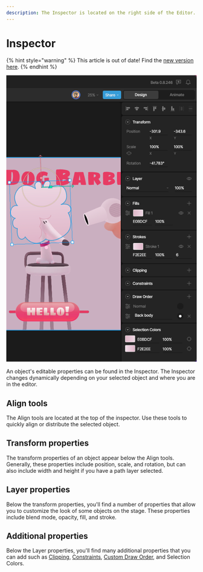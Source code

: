 ```yaml
---
description: The Inspector is located on the right side of the Editor.
---
```


# Inspector

{% hint style="warning" %}
This article is out of date! Find the [new version here](https://rive.app/community/doc/inspector/docasBwsL61r).
{% endhint %}

![](<../../../.gitbook/assets/Screen Shot 2023-03-29 at 12.40.06 PM.png>)

An object's editable properties can be found in the Inspector. The Inspector changes dynamically depending on your selected object and where you are in the editor.&#x20;

## Align tools

The Align tools are located at the top of the inspector. Use these tools to quickly align or distribute the selected object.&#x20;

## Transform properties

The transform properties of an object appear below the Align tools. Generally, these properties include position, scale, and rotation, but can also include width and height if you have a path layer selected.

## Layer properties

Below the transform properties, you'll find a number of properties that allow you to customize the look of some objects on the stage. These properties include blend mode, opacity, fill, and stroke.

## Additional properties

Below the Layer properties, you'll find many additional properties that you can add such as [Clipping](../../manipulating-shapes/clipping.md), [Constraints](../../constraints/), [Custom Draw Order](../../animate-mode/animating-draw-order.md), and Selection Colors.

